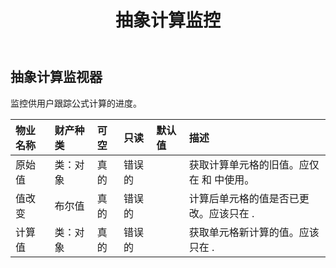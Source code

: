 ﻿---
title: 抽象计算监控
second_title: Aspose.Cells Cloud Documen
type: docs
url: /zh/specification/model/abstractcalculationmonitor/
description: Aspose.Cells 云模型规范：AbstractCalculationMonitor。轻松处理 Excel 和其他电子表格文档，具有打开、生成、编辑、拆分、合并、比较和转换等功能
weight: 50
---
## **抽象计算监视器**

监控供用户跟踪公式计算的进度。

|物业名称|财产种类|可空|只读|默认值|描述|
|:- |:- |:- |:- |:- |:- |
|原始值|类：对象|真的|错误的||获取计算单元格的旧值。应仅在 和 中使用。|
|值改变|布尔值|真的|错误的||计算后单元格的值是否已更改。应该只在 .|
|计算值|类：对象|真的|错误的||获取单元格新计算的值。应该只在 .|

